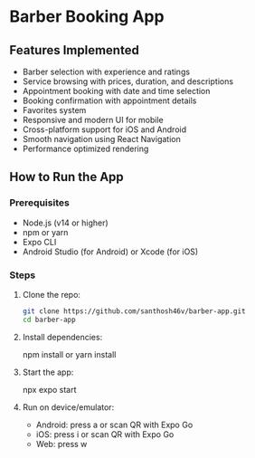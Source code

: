# Barber Booking App

## Features Implemented
- Barber selection with experience and ratings  
- Service browsing with prices, duration, and descriptions  
- Appointment booking with date and time selection  
- Booking confirmation with appointment details  
- Favorites system
- Responsive and modern UI for mobile  
- Cross-platform support for iOS and Android  
- Smooth navigation using React Navigation  
- Performance optimized rendering  

## How to Run the App

### Prerequisites
- Node.js (v14 or higher)  
- npm or yarn  
- Expo CLI  
- Android Studio (for Android) or Xcode (for iOS)  

### Steps
1. Clone the repo:  
   ```bash
   git clone https://github.com/santhosh46v/barber-app.git
   cd barber-app

2. Install dependencies:
   
   npm install
      or
   yarn install

4. Start the app:
   
   npx expo start

5. Run on device/emulator:
   
   - Android: press a or scan QR with Expo Go
   - iOS: press i or scan QR with Expo Go
   - Web: press w
